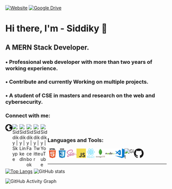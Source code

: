 [![Website](https://img.shields.io/website?label=visit-portfolio&style=for-the-badge&url=https://siddiky-portfolio.web.app/)](https://siddiky-portfolio.web.app/) [![Google Drive](https://img.shields.io/website?label=View-Resume&style=for-the-badge&url=https://drive.google.com/file/d/1MD7KtIoMcxQtXTMzjNUkHx3ow49S_k8_/view)](https://drive.google.com/file/d/1MD7KtIoMcxQtXTMzjNUkHx3ow49S_k8_/view)

<!-- [![Twitter Follow](https://img.shields.io/twitter/follow/NA_Siddiky?color=1DA1F2&logo=twitter&style=for-the-badge)](https://twitter.com/NA_Siddiky) -->

# Hi there, I'm - Siddiky 👋

## A MERN Stack Developer.

### • Professional web developer with more than two years of working experience.

### • Contribute and currently Working on multiple projects.

### • A student of CSE in masters and research on the web and cybersecurity.

### Connect with me:

[<img align="left" alt="Siddiky" width="22px" src="https://raw.githubusercontent.com/iconic/open-iconic/master/svg/globe.svg" />][website]
[<img align="left" alt="Siddiky | Skype" width="22px" src="https://cdn.jsdelivr.net/npm/simple-icons@v3/icons/skype.svg" />][skype]
[<img align="left" alt="Siddiky | LinkedIn" width="22px" src="https://cdn.jsdelivr.net/npm/simple-icons@v3/icons/linkedin.svg" />][linkedin]
[<img align="left" alt="Siddiky | Facebook" width="22px" src="https://cdn.jsdelivr.net/npm/simple-icons@v3/icons/facebook.svg" />][fecebook]
[<img align="left" alt="Siddiky | Twitter" width="22px" src="https://cdn.jsdelivr.net/npm/simple-icons@v3/icons/twitter.svg" />][twitter]
[<img align="left" alt="Siddiky | YouTube" width="22px" src="https://cdn.jsdelivr.net/npm/simple-icons@v3/icons/youtube.svg" />][youtube]

<br />

### Languages and Tools:

[<img align="left" alt="HTML5" width="30px" src="https://raw.githubusercontent.com/github/explore/80688e429a7d4ef2fca1e82350fe8e3517d3494d/topics/html/html.png" />][webdevplaylist]

[<img align="left" alt="CSS3" width="30px" src="https://raw.githubusercontent.com/github/explore/80688e429a7d4ef2fca1e82350fe8e3517d3494d/topics/css/css.png" />][cssplaylist]

[<img align="left" alt="Sass" width="30px" src="https://raw.githubusercontent.com/github/explore/80688e429a7d4ef2fca1e82350fe8e3517d3494d/topics/sass/sass.png" />][cssplaylist]

[<img align="left" alt="JavaScript" width="30px" src="https://raw.githubusercontent.com/devicons/devicon/master/icons/javascript/javascript-original.svg" />][jsplaylist]

[<img align="left" alt="React" width="30px" src="https://raw.githubusercontent.com/devicons/devicon/master/icons/react/react-original-wordmark.svg" />][reactplaylist]

[<img align="left" alt="MongoDB" width="30px" src="https://raw.githubusercontent.com/devicons/devicon/master/icons/mongodb/mongodb-original-wordmark.svg" />][webdevplaylist]

[<img align="left" alt="Node.js" width="30px" src="https://raw.githubusercontent.com/devicons/devicon/master/icons/nodejs/nodejs-original-wordmark.svg" />][webdevplaylist]

[<img align="left" alt="Visual Studio Code" width="30px" src="https://raw.githubusercontent.com/github/explore/80688e429a7d4ef2fca1e82350fe8e3517d3494d/topics/visual-studio-code/visual-studio-code.png" />][webdevplaylist]

[<img align="left" alt="Git" width="30px" src="https://www.vectorlogo.zone/logos/git-scm/git-scm-icon.svg" />][webdevplaylist]

[<img align="left" alt="GitHub" width="30px" src="https://raw.githubusercontent.com/github/explore/78df643247d429f6cc873026c0622819ad797942/topics/github/github.png" />][webdevplaylist]

<!-- [<img align="left" alt="SQL" width="30px" src="https://raw.githubusercontent.com/github/explore/80688e429a7d4ef2fca1e82350fe8e3517d3494d/topics/sql/sql.png" />][webdevplaylist] -->
<!-- [<img align="left" alt="MySQL" width="30px" src="https://raw.githubusercontent.com/github/explore/80688e429a7d4ef2fca1e82350fe8e3517d3494d/topics/mysql/mysql.png" />][webdevplaylist] -->

<!-- [<img align="left" alt="GraphQL" width="30px" src="https://raw.githubusercontent.com/github/explore/80688e429a7d4ef2fca1e82350fe8e3517d3494d/topics/graphql/graphql.png" />][webdevplaylist] -->

<br />
<br />

---

<!-- <p><img align="left" src="https://github-readme-stats.vercel.app/api/top-langs?username=NA-Siddiky&show_icons=true&locale=en&layout=compact" alt="NA-Siddiky"/></p> <p>&nbsp;<img align="center" src="https://github-readme-stats.vercel.app/api?username=NA-Siddiky&show_icons=true&locale=en" alt="NA-Siddiky" /></p>
<p><img align="center" src="https://github-readme-streak-stats.herokuapp.com/?user=NA-Siddiky&" alt="NA-Siddiky" /></p> -->

[![Top Langs](https://github-readme-stats.vercel.app/api/top-langs?username=NA-Siddiky&show_icons=true&locale=en&layout=compact)](https://github.com/anuraghazra/github-readme-stats)       ![GitHub stats](https://github-readme-stats.vercel.app/api?username=NA-Siddiky&show_icons=true)  

![GitHub Activity Graph](https://activity-graph.herokuapp.com/graph?username=NA-Siddiky)  


[website]: https://siddiky-portfolio.web.app/
[skype]: https://join.skype.com/invite/B8jnUqV8Ie6n
[twitter]: https://twitter.com/NA_Siddiky
[youtube]: https://www.youtube.com/channel/UC3EczAFwRQwm3aNBHlqS8yA
[fecebook]: https://www.facebook.com/Siddiky.Juwel
[linkedin]: https://www.linkedin.com/in/na-siddiky
[webdevplaylist]: https://www.youtube.com/playlist?list=PLkwxH9e_vrAJ0WbEsFA9W3I1W-g_BTsbt
[jsplaylist]: https://www.youtube.com/playlist?list=PLkwxH9e_vrALRJKu7wfXby3MKeflhTu6B
[cssplaylist]: https://www.youtube.com/playlist?list=PLkwxH9e_vrALSdvZuEh6gqQdmDoDIoqz4
[reactplaylist]: https://www.youtube.com/playlist?list=PLkwxH9e_vrAK4TdffpxKY3QGyHCpxFcQ0
